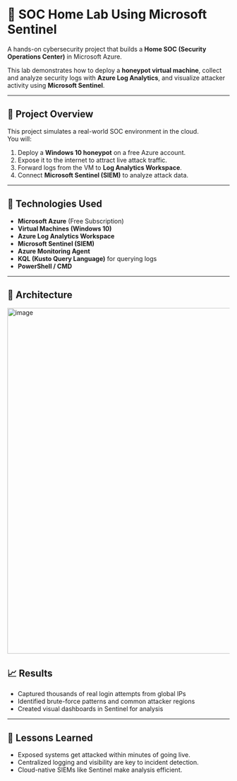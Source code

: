 # 🧠 SOC Home Lab Using Microsoft Sentinel

A hands-on cybersecurity project that builds a **Home SOC (Security Operations Center)** in Microsoft Azure.

This lab demonstrates how to deploy a **honeypot virtual machine**, collect and analyze security logs with **Azure Log Analytics**, and visualize attacker activity using **Microsoft Sentinel**.

---

## 🧩 Project Overview

This project simulates a real-world SOC environment in the cloud.  
You will:
1. Deploy a **Windows 10 honeypot** on a free Azure account.
2. Expose it to the internet to attract live attack traffic.
3. Forward logs from the VM to **Log Analytics Workspace**.
4. Connect **Microsoft Sentinel (SIEM)** to analyze attack data.

---

## 🚀 Technologies Used

- **Microsoft Azure** (Free Subscription)
- **Virtual Machines (Windows 10)**
- **Azure Log Analytics Workspace**
- **Microsoft Sentinel (SIEM)**
- **Azure Monitoring Agent**
- **KQL (Kusto Query Language)** for querying logs
- **PowerShell / CMD**

---

## 🧱 Architecture

<img width="1361" height="782" alt="image" src="https://github.com/user-attachments/assets/7de1947b-c85e-4ab8-9909-60f0c91edbc0" />

## 📈 Results
- Captured thousands of real login attempts from global IPs  
- Identified brute-force patterns and common attacker regions  
- Created visual dashboards in Sentinel for analysis

---

## 🧩 Lessons Learned
- Exposed systems get attacked within minutes of going live.  
- Centralized logging and visibility are key to incident detection.  
- Cloud-native SIEMs like Sentinel make analysis efficient.



